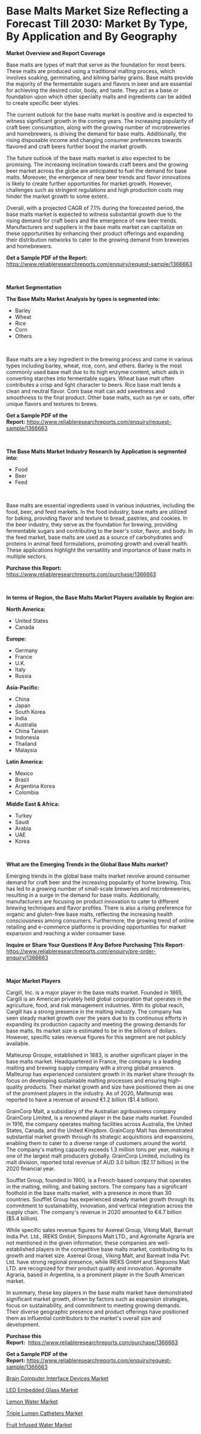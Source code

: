 <p><h1>Base Malts Market Size Reflecting a Forecast Till 2030: Market By Type, By Application and By Geography</h1></p><p><strong>Market Overview and Report Coverage</strong></p>
<p><p>Base malts are types of malt that serve as the foundation for most beers. These malts are produced using a traditional malting process, which involves soaking, germinating, and kilning barley grains. Base malts provide the majority of the fermentable sugars and flavors in beer and are essential for achieving the desired color, body, and taste. They act as a base or foundation upon which other specialty malts and ingredients can be added to create specific beer styles.</p><p>The current outlook for the base malts market is positive and is expected to witness significant growth in the coming years. The increasing popularity of craft beer consumption, along with the growing number of microbreweries and homebrewers, is driving the demand for base malts. Additionally, the rising disposable income and changing consumer preferences towards flavored and craft beers further boost the market growth.</p><p>The future outlook of the base malts market is also expected to be promising. The increasing inclination towards craft beers and the growing beer market across the globe are anticipated to fuel the demand for base malts. Moreover, the emergence of new beer trends and flavor innovations is likely to create further opportunities for market growth. However, challenges such as stringent regulations and high production costs may hinder the market growth to some extent.</p><p>Overall, with a projected CAGR of 7.1% during the forecasted period, the base malts market is expected to witness substantial growth due to the rising demand for craft beers and the emergence of new beer trends. Manufacturers and suppliers in the base malts market can capitalize on these opportunities by enhancing their product offerings and expanding their distribution networks to cater to the growing demand from breweries and homebrewers.</p></p>
<p><strong>Get a Sample PDF of the Report:</strong> <a href="https://www.reliableresearchreports.com/enquiry/request-sample/1366663">https://www.reliableresearchreports.com/enquiry/request-sample/1366663</a></p>
<p>&nbsp;</p>
<p><strong>Market Segmentation</strong></p>
<p><strong>The Base Malts Market Analysis by types is segmented into:</strong></p>
<p><ul><li>Barley</li><li>Wheat</li><li>Rice</li><li>Corn</li><li>Others</li></ul></p>
<p>&nbsp;</p>
<p><p>Base malts are a key ingredient in the brewing process and come in various types including barley, wheat, rice, corn, and others. Barley is the most commonly used base malt due to its high enzyme content, which aids in converting starches into fermentable sugars. Wheat base malt often contributes a crisp and light character to beers. Rice base malt lends a clean and neutral flavor. Corn base malt can add sweetness and smoothness to the final product. Other base malts, such as rye or oats, offer unique flavors and textures to brews.</p></p>
<p><strong>Get a Sample PDF of the Report:</strong>&nbsp;<a href="https://www.reliableresearchreports.com/enquiry/request-sample/1366663">https://www.reliableresearchreports.com/enquiry/request-sample/1366663</a></p>
<p>&nbsp;</p>
<p><strong>The Base Malts Market Industry Research by Application is segmented into:</strong></p>
<p><ul><li>Food</li><li>Beer</li><li>Feed</li></ul></p>
<p>&nbsp;</p>
<p><p>Base malts are essential ingredients used in various industries, including the food, beer, and feed markets. In the food industry, base malts are utilized for baking, providing flavor and texture to bread, pastries, and cookies. In the beer industry, they serve as the foundation for brewing, providing fermentable sugars and contributing to the beer's color, flavor, and body. In the feed market, base malts are used as a source of carbohydrates and proteins in animal feed formulations, promoting growth and overall health. These applications highlight the versatility and importance of base malts in multiple sectors.</p></p>
<p><strong>Purchase this Report:</strong>&nbsp; <a href="https://www.reliableresearchreports.com/purchase/1366663">https://www.reliableresearchreports.com/purchase/1366663</a></p>
<p>&nbsp;</p>
<p><strong>In terms of Region, the Base Malts Market Players available by Region are:</strong></p>
<p>
    <p> <strong> North America: </strong>
        <ul>
            <li>United States</li>
            <li>Canada</li>
        </ul>
        </p> 
    <p> <strong> Europe: </strong>
        <ul>
            <li>Germany</li>
            <li>France</li>
            <li>U.K.</li>
            <li>Italy</li>
            <li>Russia</li>
        </ul>
        </p> 
    <p> <strong> Asia-Pacific: </strong>
        <ul>
            <li>China</li>
            <li>Japan</li>
            <li>South Korea</li>
            <li>India</li>
            <li>Australia</li>
            <li>China Taiwan</li>
            <li>Indonesia</li>
            <li>Thailand</li>
            <li>Malaysia</li>
        </ul>
        </p> 
    <p> <strong> Latin America: </strong>
        <ul>
            <li>Mexico</li>
            <li>Brazil</li>
            <li>Argentina Korea</li>
            <li>Colombia</li>
        </ul>
        </p> 
    <p> <strong> Middle East & Africa: </strong>
        <ul>
            <li>Turkey</li>
            <li>Saudi</li>
            <li>Arabia</li>
            <li>UAE</li>
            <li>Korea</li>
        </ul>
    </p>
    </p>
<p>&nbsp;</p>
<p><strong>What are the Emerging Trends in the Global Base Malts market?</strong></p>
<p><p>Emerging trends in the global base malts market revolve around consumer demand for craft beer and the increasing popularity of home brewing. This has led to a growing number of small-scale breweries and microbreweries, resulting in a surge in the demand for base malts. Additionally, manufacturers are focusing on product innovation to cater to different brewing techniques and flavor profiles. There is also a rising preference for organic and gluten-free base malts, reflecting the increasing health consciousness among consumers. Furthermore, the growing trend of online retailing and e-commerce platforms is providing opportunities for market expansion and reaching a wider consumer base.</p></p>
<p><strong>Inquire or Share Your Questions If Any Before Purchasing This Report</strong>- <a href="https://www.reliableresearchreports.com/enquiry/pre-order-enquiry/1366663">https://www.reliableresearchreports.com/enquiry/pre-order-enquiry/1366663</a></p>
<p>&nbsp;</p>
<p><strong>Major Market Players</strong></p>
<p><p>Cargill, Inc. is a major player in the base malts market. Founded in 1865, Cargill is an American privately held global corporation that operates in the agriculture, food, and risk management industries. With its global reach, Cargill has a strong presence in the malting industry. The company has seen steady market growth over the years due to its continuous efforts in expanding its production capacity and meeting the growing demands for base malts. Its market size is estimated to be in the billions of dollars. However, specific sales revenue figures for this segment are not publicly available.</p><p>Malteurop Groupe, established in 1883, is another significant player in the base malts market. Headquartered in France, the company is a leading malting and brewing supply company with a strong global presence. Malteurop has experienced consistent growth in its market share through its focus on developing sustainable malting processes and ensuring high-quality products. Their market growth and size have positioned them as one of the prominent players in the industry. As of 2020, Malteurop was reported to have a revenue of around €1.2 billion ($1.4 billion).</p><p>GrainCorp Malt, a subsidiary of the Australian agribusiness company GrainCorp Limited, is a renowned player in the base malts market. Founded in 1916, the company operates malting facilities across Australia, the United States, Canada, and the United Kingdom. GrainCorp Malt has demonstrated substantial market growth through its strategic acquisitions and expansions, enabling them to cater to a diverse range of customers around the world. The company's malting capacity exceeds 1.3 million tons per year, making it one of the largest malt producers globally. GrainCorp Limited, including its malt division, reported total revenue of AUD 3.0 billion ($2.17 billion) in the 2020 financial year.</p><p>Soufflet Group, founded in 1900, is a French-based company that operates in the malting, milling, and baking sectors. The company has a significant foothold in the base malts market, with a presence in more than 30 countries. Soufflet Group has experienced steady market growth through its commitment to sustainability, innovation, and vertical integration across the supply chain. The company's revenue in 2020 amounted to €4.7 billion ($5.4 billion).</p><p>While specific sales revenue figures for Axereal Group, Viking Malt, Barmalt India Pvt. Ltd., IREKS GmbH, Simpsons Malt LTD., and Agromalte Agraria are not mentioned in the given information, these companies are well-established players in the competitive base malts market, contributing to its growth and market size. Axereal Group, Viking Malt, and Barmalt India Pvt. Ltd. have strong regional presence, while IREKS GmbH and Simpsons Malt LTD. are recognized for their product quality and innovation. Agromalte Agraria, based in Argentina, is a prominent player in the South American market.</p><p>In summary, these key players in the base malts market have demonstrated significant market growth, driven by factors such as expansion strategies, focus on sustainability, and commitment to meeting growing demands. Their diverse geographic presence and product offerings have positioned them as influential contributors to the market's overall size and development.</p></p>
<p><strong>Purchase this Report:</strong>&nbsp;&nbsp;<a href="https://www.reliableresearchreports.com/purchase/1366663">https://www.reliableresearchreports.com/purchase/1366663</a></p>
<p></p>
<p><strong>Get a Sample PDF of the Report:</strong>&nbsp;<a href="https://www.reliableresearchreports.com/enquiry/request-sample/1366663">https://www.reliableresearchreports.com/enquiry/request-sample/1366663</a></p>
<p><p><a href="https://medium.com/@colinom786578/brain-computer-interface-devices-market-size-cagr-trends-2024-2030-e0802a7416cd">Brain Computer Interface Devices Market</a></p><p><a href="https://www.linkedin.com/pulse/decoding-led-embedded-glass-market-deep-dive-latest-trends-oghhc/">LED Embedded Glass Market</a></p><p><a href="https://www.linkedin.com/pulse/lemon-water-market-size-share-amp-trends-analysis-report-5g0bc/">Lemon Water Market</a></p><p><a href="https://medium.com/@bradomar67436/triple-lumen-catheters-market-size-cagr-trends-2024-2030-2c4a48d7514a">Triple Lumen Catheters Market</a></p><p><a href="https://www.linkedin.com/pulse/decoding-fruit-infused-water-market-deep-dive-latest-trends-x9s3c/">Fruit Infused Water Market</a></p></p>
